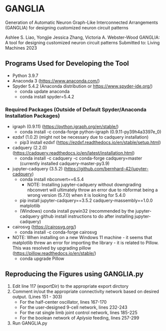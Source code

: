 # GANGLIA
Generation of Automatic Neuron Graph-Like Interconnected Arrangements (GANGLIA) for designing customized neuron circuit patterns

Ashlee S. Liao, Yongjie Jessica Zhang, Victoria A. Webster-Wood
GANGLIA: A tool for designing customized neuron circuit patterns
Submitted to: Living Machines 2023

## Programs Used for Developing the Tool
- Python 3.9.7
- Anaconda 3 (https://www.anaconda.com/)
- Spyder 5.4.2 (Anaconda distribution or https://www.spyder-ide.org/)
  - conda update anaconda
  - conda install spyder=5.4.2

### Required Packages (Outside of Default Spyder/Anaconda Installation Packages)
- igraph (0.9.11) (https://python.igraph.org/en/stable/)
  - conda install -c conda-forge python-igraph (0.9.11-py39h4a3397e_0)
- ezdxf (1.0.2) (might not be necessary due to cadquery installation)
  - pip3 install ezdxf (https://ezdxf.readthedocs.io/en/stable/setup.html)
- cadquery (2.2.0) (https://cadquery.readthedocs.io/en/latest/installation.html)
  - conda install -c cadquery -c conda-forge cadquery=master (currently installed cadquery-master-py3.9)
- jupyter-cadquery (3.5.2) (https://github.com/bernhard-42/jupyter-cadquery)
  - conda install nbconvert==6.5.4
    - NOTE: Installing jupyter-cadquery without downgrading nbconvert will ultimately throw an error due to nbformat being a wrong version (5.7.0) when it is looking for 5.4.0
  - pip install jupyter-cadquery==3.5.2 cadquery-massembly==1.0.0 matplotlib
  - (Windows) conda install pywin32 (recommended by the jupyter-cadquery github install           instructions to do after installing jupyter-cadquery)
- cairosvg (https://cairosvg.org/)
  - conda install -c conda-forge cairosvg
- NOTE: When installing on a new Windows 11 machine - it seems that matplotlib threw an error for importing the library - it is related to Pillow. This was resolved by upgrading pillow (https://pillow.readthedocs.io/en/stable/)
  - conda upgrade Pillow

## Reproducing the Figures using GANGLIA.py
1. Edit line 117 (exportDir) to the appropriate export dirctory
2. Comment in/out the appropriate connectivity network based on desired output. (Lines 151 - 303)
    - For the half-center oscillator, lines 167-170
    - For the user-designed 9-cell network, lines 232-243
    - For the rat single limb joint control network, lines 185-225
    - For the boolean network of _Aplysia_ feeding, lines 257-299
3. Run GANGLIA.py

